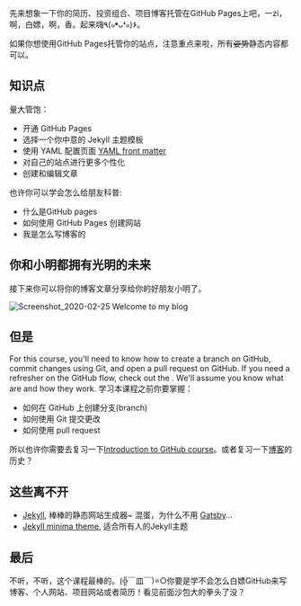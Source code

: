 先来想象一下你的简历、投资组合、项目博客托管在GitHub Pages上吧，一zi，啊，白嫖，啊，香。起来嗨٩(๑❛ᴗ❛๑)۶。

如果你想使用GitHub Pages托管你的站点，注意重点来啦，所有~~姿势~~静态内容都可以。

## 知识点

量大管饱：

- 开通 GitHub Pages
- 选择一个你中意的 Jekyll 主题模板
- 使用 YAML 配置页面 [YAML front matter](https://jekyllrb.com/docs/front-matter/)
- 对自己的站点进行更多个性化
- 创建和编辑文章

也许你可以学会怎么给朋友科普:

- 什么是GitHub pages
- 如何使用 GitHub Pages 创建网站
- 我是怎么写博客的

## 你和小明都拥有光明的未来

接下来你可以将你的博客文章分享给你的好朋友小明了。

![Screenshot_2020-02-25 Welcome to my blog](https://user-images.githubusercontent.com/1221423/75267083-224fd180-57a8-11ea-8acf-64c1ee6d950f.png)

## 但是

For this course, you'll need to know how to create a branch on GitHub, commit changes using Git, and open a pull request on GitHub. If you need a refresher on the GitHub flow, check out the . We'll assume you know what are and how they work.
学习本课程之前你要掌握：

- 如何在 GitHub 上创建分支(branch)
- 如何使用 Git 提交更改
- 如何使用 pull request

所以也许你需要去复习一下[Introduction to GitHub course](https://lab.github.com/githubtraining/introduction-to-github)。或者复习一下[博客](https://zh.wikipedia.org/wiki/Blog)的历史？

## 这些离不开

- [Jekyll](https://jekyllrb.com), 棒棒的静态网站生成器~ 混蛋，为什么不用 [Gatsby](https://www.gatsbyjs.com/)...
- [Jekyll minima theme](https://github.com/jekyll/minima), 适合所有人的Jekyll主题

## 最后

不听，不听，这个课程最棒的。(╬￣皿￣)=○你要是学不会怎么白嫖GitHub来写博客、个人网站、项目网站或者简历！看见前面沙包大的拳头了没？